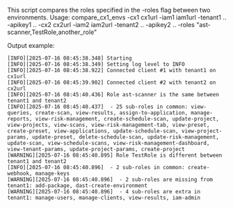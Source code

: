 This script compares the roles specified in the -roles flag between two environments. 
Usage:
compare_cx1_envs -cx1 cx1url -iam1 iam1url -tenant1 .. -apikey1 .. -cx2 cx2url -iam2 iam2url -tenant2 .. -apikey2 .. -roles "ast-scanner,TestRole,another_role"

Output example:

```
[INFO][2025-07-16 08:45:38.348] Starting
[INFO][2025-07-16 08:45:38.349] Setting log level to INFO
[INFO][2025-07-16 08:45:38.922] Connected client #1 with tenant1 on cx1url
[INFO][2025-07-16 08:45:39.902] Connected client #2 with tenant2 on cx2url
[INFO][2025-07-16 08:45:40.436] Role ast-scanner is the same between tenant1 and tenant2
[INFO][2025-07-16 08:45:40.437]  - 25 sub-roles in common: view-queries, create-scan, view-results, assign-to-application, manage-reports, view-risk-management, create-schedule-scan, update-project, view-projects, view-scans, view-risk-management-tab, view-preset, create-preset, view-applications, update-schedule-scan, view-project-params, update-preset, delete-schedule-scan, update-risk-management, update-scan, view-schedule-scans, view-risk-management-dashboard, view-tenant-params, update-project-params, create-project
[WARNING][2025-07-16 08:45:40.895] Role TestRole is different between tenant1 and tenant2
[INFO][2025-07-16 08:45:40.896]  - 2 sub-roles in common: create-webhook, manage-keys
[WARNING][2025-07-16 08:45:40.896]  - 2 sub-roles are missing from tenant1: add-package, dast-create-environment
[WARNING][2025-07-16 08:45:40.896]  - 4 sub-roles are extra in tenant1: manage-users, manage-clients, view-results, iam-admin

```
